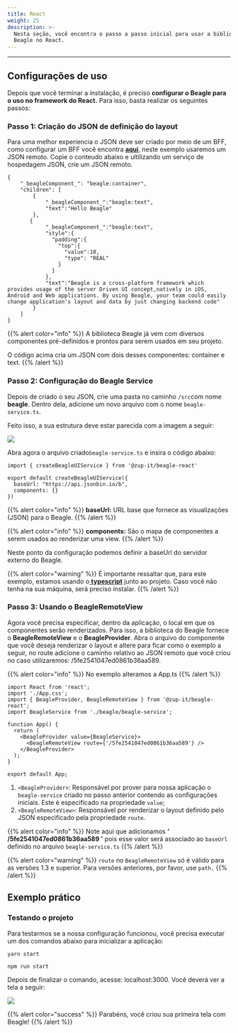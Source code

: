 ```yaml
---
title: React
weight: 25
description: >-
  Nesta seção, você encontra o passo a passo inicial para usar a biblioteca
  Beagle no React.
---
```


---

## **Configurações de uso** 

Depois que você terminar a instalação, é preciso **configurar o Beagle para o uso no framework do React.** Para isso, basta realizar os seguintes passos:

### Passo 1: Criação do JSON de definição do layout

Para uma melhor experiencia o JSON deve ser criado por meio de um BFF, como configurar um BFF você encontra [**aqui**](../../../instalando-o-beagle/backend/), neste exemplo usaremos um JSON remoto. Copie o conteudo abaixo e ultilizando um serviço de hospedagem JSON, crie um JSON remoto.

```text
{
    "_beagleComponent_": "beagle:container",
    "children": [
        {
            "_beagleComponent_":"beagle:text",
            "text":"Hello Beagle"
        },
       {
            "_beagleComponent_":"beagle:text",
            "style":{
              "padding":{
                "top":{
                  "value":10,
                  "type": "REAL"
                }
              }
            },
            "text":"Beagle is a cross-platform framework which provides usage of the server Driven UI concept,natively in iOS, Android and Web applications. By using Beagle, your team could easily change application's layout and data by just changing backend code"
        }
    ]
}
```

{{% alert color="info" %}}
A biblioteca Beagle já vem com diversos componentes pré-definidos e prontos para serem usados em seu projeto.

O código acima cria um JSON com dois desses componentes: container e text.
{{% /alert %}}

### Passo 2: Configuração do Beagle Service

Depois de criado o seu JSON, crie uma pasta no caminho `/src`com nome **beagle**. Dentro dela, adicione um novo arquivo com o nome `beagle-service.ts`. 

Feito isso, a sua estrutura deve estar parecida com a imagem a seguir:

![](/docs-beagle/image%20%2863%29.png)

Abra agora o arquivo criado`beagle-service.ts` e insira o código abaixo:

```text
import { createBeagleUIService } from '@zup-it/beagle-react'

export default createBeagleUIService({
  baseUrl: "https://api.jsonbin.io/b",
  components: {}
})
```
{{% alert color="info" %}}
**baseUrl:** URL base que fornece as visualizações (JSON) para o Beagle. 
{{% /alert %}}

{{% alert color="info" %}}
**components:** São o mapa de componentes a serem usados ​​ao renderizar uma view.
{{% /alert %}}

Neste ponto da configuração podemos definir a baseUrl do servidor externo do Beagle.

{{% alert color="warning" %}}
É importante ressaltar que, para este exemplo, estamos usando o[ **typescript**](https://www.typescriptlang.org/) junto ao projeto. Caso você não tenha na sua máquina, será preciso instalar.
{{% /alert %}}

### Passo 3: Usando o BeagleRemoteView

Agora você precisa especificar, dentro da aplicação, o local em que os componentes serão renderizados. Para isso, a biblioteca do Beagle fornece o **BeagleRemoteView** e o **BeagleProvider**. Abra o arquivo do componente que você deseja renderizar o layout e altere para ficar como o exemplo a seguir, no route adicione o caminho relativo ao JSON remoto que você criou no caso utilizaremos: /5fe2541047ed0861b36aa589.

{{% alert color="info" %}}
No exemplo alteramos a App.ts
{{% /alert %}}

```text
import React from 'react';
import './App.css';
import { BeagleProvider, BeagleRemoteView } from '@zup-it/beagle-react';
import BeagleService from './beagle/beagle-service';

function App() {
  return (
    <BeagleProvider value={BeagleService}>
      <BeagleRemoteView route={'/5fe2541047ed0861b36aa589'} />
    </BeagleProvider>
  );
}

export default App;
```

1. `<BeagleProvider>`: Responsável por prover para nossa aplicação o `beagle-service`  criado no passo anterior contendo as configurações iniciais. Este é especificado na propriedade `value`;
2. `<BeagleRemoteView>`: Responsável por renderizar o layout definido pelo JSON especificado pela propriedade `route`.

{{% alert color="info" %}}
Note aqui que adicionamos **' /5fe2541047ed0861b36aa589 '** pois esse valor será associado ao `baseUrl` definido no arquivo `beagle-service.ts`
{{% /alert %}}

{{% alert color="warning" %}}
`route` no `BeagleRemoteView` só é válido para as versões 1.3 e superior. Para versões anteriores, por favor, use `path.`
{{% /alert %}}

## Exemplo prático

### Testando o projeto

Para testarmos se a nossa configuração funcionou, você precisa executar um dos comandos abaixo para inicializar a aplicação: 

```text
yarn start
```

```text
npm run start
```

Depois de finalizar o comando, acesse: localhost:3000. Você deverá ver a tela a seguir:

![](/docs-beagle/image%20%2895%29.png)

{{% alert color="success" %}}
Parabéns, você criou sua primeira tela com Beagle!
{{% /alert %}}
